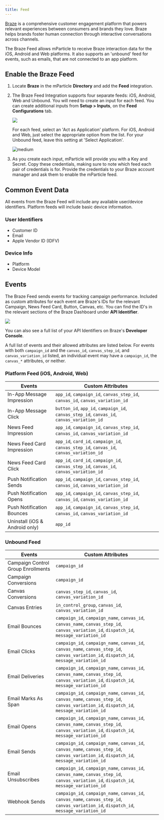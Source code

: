 ```yaml
---
title: Feed
---
```


[Braze](https://www.braze.com/) is a comprehensive customer engagement platform that powers relevant experiences between consumers and brands they love. Braze helps brands foster human connection through interactive conversations across channels.

The Braze Feed allows mParticle to receive Braze interaction data for the iOS, Android and Web platforms. It also supports an 'unbound' feed for events, such as emails, that are not connected to an app platform.

## Enable the Braze Feed

1. Locate **Braze** in the mParticle **Directory** and add the **Feed** integration.

2. The Braze Feed Integration supports four separate feeds: iOS, Android, Web and Unbound. You will need to create an input for each feed. You can create additional inputs from **Setup > Inputs**, on the **Feed Configurations** tab.

   ![](/images/braze-feed-inputs.png)

   For each feed, select an 'Act as Application' platform. For iOS, Android and Web, just select the appropriate option from the list. For your Unbound feed, leave this setting at 'Select Application'.

   ![medium](/images/braze-feed-act1.png)

3. As you create each input, mParticle will provide you with a Key and Secret. Copy these credentials, making sure to note which feed each pair of credentials is for. Provide the credentials to your Braze account manager and ask them to enable the mParticle feed.

## Common Event Data

All events from the Braze Feed will include any available user/device identifiers. Platform feeds will include basic device information.

### User Identifiers

* Customer ID
* Email
* Apple Vendor ID (IDFV)

### Device Info

* Platform
* Device Model

## Events

The Braze Feed sends events for tracking campaign performance. Included as custom attributes for each event are Braze's IDs for the relevant Campaign, News Feed Card, Button, Canvas, etc. You can find the ID's in the relevant sections of the Braze Dashboard under **API Identifier**. 

![](/images/appboy-api-identifier.png)

You can also see a full list of your API Identifiers on Braze's **Developer Console**.

A full list of events and their allowed attributes are listed below. For events with both `campaign_id` and the `canvas_id`, `canvas_step_id`, and `canvas_variation_id` listed, an individual event may have a `campaign_id`, the `canvas_*` attributes, or neither.


### Platform Feed (iOS, Android, Web)

Events | Custom Attributes
------ | ---------
In-App Message Impression | `app_id`, `campaign_id`, `canvas_step_id`, `canvas_id`, `canvas_variation_id`
In-App Message Click | `button_id`, `app_id`, `campaign_id`, `canvas_step_id`, `canvas_id`, `canvas_variation_id`
News Feed Impression | `app_id`, `campaign_id`, `canvas_step_id`, `canvas_id`, `canvas_variation_id`
News Feed Card Impression | `app_id`, `card_id`, `campaign_id`, `canvas_step_id`, `canvas_id`, `canvas_variation_id`
News Feed Card Click | `app_id`, `card_id`, `campaign_id`, `canvas_step_id`, `canvas_id`, `canvas_variation_id`
Push Notification Sends | `app_id`, `campaign_id`, `canvas_step_id`, `canvas_id`, `canvas_variation_id`
Push Notification Opens | `app_id`, `campaign_id`, `canvas_step_id`, `canvas_id`, `canvas_variation_id`
Push Notification Bounces | `app_id`, `campaign_id`, `canvas_step_id`, `canvas_id`, `canvas_variation_id`
Uninstall (iOS & Android only) | `app_id`

### Unbound Feed

Events | Custom Attributes
------ | ---------
Campaign Control Group Enrollments | `campaign_id`
Campaign Conversions | `campaign_id`
Canvas Conversions | `canvas_step_id`, `canvas_id`, `canvas_variation_id`
Canvas Entries | `in_control_group`, `canvas_id`, `canvas_variation_id`
Email Bounces | `campaign_id`, `campaign_name`, `canvas_id`, `canvas_name`, `canvas_step_id`, `canvas_variation_id`, `dispatch_id`, `message_variation_id`
Email Clicks | `campaign_id`, `campaign_name`, `canvas_id`, `canvas_name`, `canvas_step_id`, `canvas_variation_id`, `dispatch_id`, `message_variation_id`
Email Deliveries | `campaign_id`, `campaign_name`, `canvas_id`, `canvas_name`, `canvas_step_id`, `canvas_variation_id`, `dispatch_id`, `message_variation_id`
Email Marks As Span | `campaign_id`, `campaign_name`, `canvas_id`, `canvas_name`, `canvas_step_id`, `canvas_variation_id`, `dispatch_id`, `message_variation_id`
Email Opens | `campaign_id`, `campaign_name`, `canvas_id`, `canvas_name`, `canvas_step_id`, `canvas_variation_id`, `dispatch_id`, `message_variation_id`
Email Sends | `campaign_id`, `campaign_name`, `canvas_id`, `canvas_name`, `canvas_step_id`, `canvas_variation_id`, `dispatch_id`, `message_variation_id`
Email Unsubscribes | `campaign_id`, `campaign_name`, `canvas_id`, `canvas_name`, `canvas_step_id`, `canvas_variation_id`, `dispatch_id`, `message_variation_id`
Webhook Sends | `campaign_id`, `campaign_name`, `canvas_id`, `canvas_name`, `canvas_step_id`, `canvas_variation_id`, `dispatch_id`, `message_variation_id`
